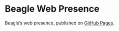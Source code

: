 # Beagle Web Presence

Beagle’s web presence, published on [GitHub Pages](https://jGleitz.github.io/Beagle/branches/gradle-for-prototypes).